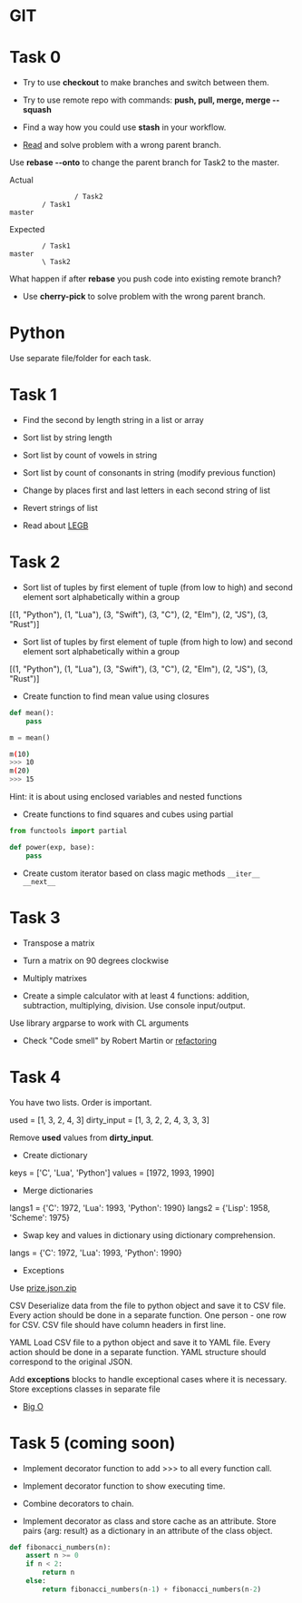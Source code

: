# GIT


# Task 0

- Try to use **checkout** to make branches and switch between them.

- Try to use remote repo with commands: **push, pull, merge, merge --squash**

- Find a way how you could use **stash** in your workflow.

- [Read](https://womanonrails.com/replace-parent-branch) and solve problem with a wrong parent branch. 

Use **rebase --onto** to change the parent branch for Task2 to the master.

Actual
```
                / Task2
        / Task1
master 
```
Expected
```
        / Task1
master 
        \ Task2
```
What happen if after **rebase** you push code into existing remote branch?


- Use **cherry-pick** to solve problem with the wrong parent branch.



# Python

Use separate file/folder for each task.

# Task 1

- Find the second by length string in a list or array

- Sort list by string length

- Sort list by count of vowels in string

- Sort list by count of consonants in string (modify previous function)

- Change by places first and last letters in each second string of list

- Revert strings of list

- Read about [LEGB](https://realpython.com/python-scope-legb-rule/)

# Task 2 

- Sort list of tuples by first element of tuple (from low to high) and second element sort alphabetically within a group

[(1, "Python"), (1, "Lua"), (3, "Swift"), (3, "C"), (2, "Elm"), (2, "JS"), (3, "Rust")]

- Sort list of tuples by first element of tuple (from high to low) and second element sort alphabetically within a group

[(1, "Python"), (1, "Lua"), (3, "Swift"), (3, "C"), (2, "Elm"), (2, "JS"), (3, "Rust")]


- Create function to find mean value using closures

``` python
def mean():
    pass

m = mean()
```

``` bash
m(10)
>>> 10
m(20)
>>> 15
```

Hint: it is about using enclosed variables and nested functions

- Create functions to find squares and cubes using partial

``` python
from functools import partial

def power(exp, base):
    pass
```

- Create custom iterator based on class magic methods  ```__iter__ __next__```

# Task 3

- Transpose a matrix 

- Turn a matrix on 90 degrees clockwise

- Multiply matrixes


- Create a simple calculator with at least 4 functions: addition, subtraction, multiplying, division. Use console input/output.

Use library argparse to work with CL arguments

- Check "Code smell" by Robert Martin or [refactoring](https://refactoring.guru/ru/refactoring/smells)

# Task 4

You have two lists. Order is important.

used = [1, 3, 2, 4, 3]
dirty_input = [1, 3, 2, 2, 4, 3, 3, 3]

Remove **used** values from **dirty_input**.

- Create dictionary

keys = ['C', 'Lua', 'Python']
values = [1972, 1993, 1990]

- Merge dictionaries

langs1 = {'C': 1972, 'Lua': 1993, 'Python': 1990}
langs2 = {'Lisp': 1958, 'Scheme': 1975}

- Swap key and values in dictionary using dictionary comprehension.

langs = {'C': 1972, 'Lua': 1993, 'Python': 1990}

- Exceptions

Use [prize.json.zip](https://github.com/semianenka/python/files/6699192/prize.json.zip) 

CSV
Deserialize data from the file to python object and save it to CSV file.
Every action should be done in a separate function.
One person - one row for CSV.
CSV file should have column headers in first line.

YAML
Load CSV file to a python object and save it to YAML file.
Every action should be done in a separate function.
YAML structure should correspond to the original JSON.

Add **exceptions** blocks to handle exceptional cases where it is necessary. 
Store exceptions classes in separate file

- [Big O](https://www.google.com/amp/s/tproger.ru/translations/data-structure-time-complexity-in-python/amp/)

# Task 5 (coming soon)

- Implement decorator function to add >>> to all every function call.

- Implement decorator function to show executing time.

- Combine decorators to chain.

- Implement decorator as class and store cache as an attribute. Store pairs {arg: result} as a dictionary in an attribute of the class object.

```python
def fibonacci_numbers(n):
    assert n >= 0
    if n < 2:
        return n
    else:
        return fibonacci_numbers(n-1) + fibonacci_numbers(n-2)
```
